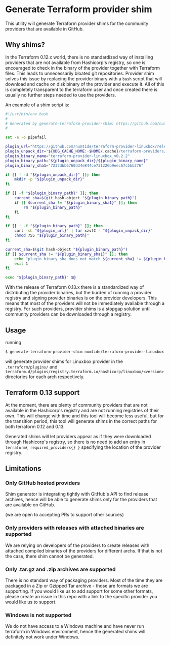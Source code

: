 # Generate Terraform provider shim

This utility will generate Terraform provider shims for the community providers that are available in GitHub.

## Why shims?

In the Terraform 0.12.x world, there is no standardized way of installing providers that are not available from Hashicorp's registry, so one is encouraged to check in the binary of the provider together with Terraform files.
This leads to unnecessarily bloated git repositories.
Provider shim solves this issue by replacing the provider binary with a `bash` script that will download and cache on disk binary of the provider and execute it.
All of this is completely transparent to the terraform user and once created there is usually no further steps needed to use the providers.

An example of a shim script is:

```bash
#!/usr/bin/env bash
#
# Generated by generate-terraform-provider-shim: https://github.com/numtide/generate-terraform-provider-shim
#

set -e -o pipefail

plugin_url="https://github.com/numtide/terraform-provider-linuxbox/releases/download/v0.2.2/terraform-provider-linuxbox_v0.2.2_linux_amd64.tar.gz"
plugin_unpack_dir="${XDG_CACHE_HOME:-$HOME/.cache}/terraform-providers/linuxbox_v0.2.2"
plugin_binary_name="terraform-provider-linuxbox_v0.2.2"
plugin_binary_path="${plugin_unpack_dir}/${plugin_binary_name}"
plugin_binary_sha1="7232dbb6760d34e844ce731226b9eec67c5bb276"

if [[ ! -d "${plugin_unpack_dir}" ]]; then
    mkdir -p "${plugin_unpack_dir}"
fi

if [[ -f "${plugin_binary_path}" ]]; then
    current_sha=$(git hash-object "${plugin_binary_path}")
    if [[ $current_sha != "${plugin_binary_sha1}" ]]; then
        rm "${plugin_binary_path}"
    fi
fi

if [[ ! -f "${plugin_binary_path}" ]]; then
    curl -sL "${plugin_url}" | tar xzvfC - "${plugin_unpack_dir}"
    chmod 755 "${plugin_binary_path}"
fi

current_sha=$(git hash-object "${plugin_binary_path}")
if [[ $current_sha != "${plugin_binary_sha1}" ]]; then
    echo "plugin binary sha does not match ${current_sha} != ${plugin_binary_sha1}" >&2
    exit 1
fi

exec "${plugin_binary_path}" $@
```

With the release of Terraform 0.13.x there is a standardized way of distributing the provider binaries, but the burden of running a provider registry and signing provider binaries is on the provider developers. 
This means that most of the providers will not be immediately available through a registry.
For such providers, provider shims is a stopgap solution until community providers can be downloaded through a registry.

## Usage

running

```sh
$ generate-terraform-provider-shim numtide/terraform-provider-linuxbox
```

will generate provider shims for Linuxbox provider in the `.terraform/plugins/` and `terraform.d/plugins/registry.terraform.io/hashicorp/linuxbox/<version>` directories for each arch respectively.

## Terraform 0.13 support

At the moment, there are plenty of community providers that are not available in the Hashicorp's registry and are not running registries of their own.
This will change with time and this tool will become less useful, but for the transition period, this tool will generate shims in the correct paths for both terraform 0.12 and 0.13.

Generated shims will let providers appear as if they were downloaded through Hashicorp's registry, so there is no need to add an entry in `terraform{ required_providers{} }` specifying the location of the provider registry.


## Limitations

### Only GitHub hosted providers
Shim generator is integrating tightly with GitHub's API to find release archives, hence will be able to generate shims only for the providers that are available on GitHub.

(we are open to accepting PRs to support other sources)

### Only providers with releases with attached binaries are supported
We are relying on developers of the providers to create releases with attached compiled binaries of the providers for different archs.
If that is not the case, there shim cannot be generated.

### Only .tar.gz and .zip archives are supported
There is no standard way of packaging providers.
Most of the time they are packaged in a Zip or Gzipped Tar archive - those are formats we are supporting.
If you would like us to add support for some other formats, please create an issue in this repo with a link to the specific provider you would like us to support.

### Windows is not supported
We do not have access to a Windows machine and have never run terraform in Windows environment, hence the generated shims will definitely not work under Windows.
